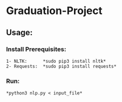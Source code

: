 # Graduation-Project

## Usage:
  ### Install Prerequisites:
    1- NLTK:      *sudo pip3 install nltk*
    2- Requests:  *sudo pip3 install requests*
  
  ### Run:
    *python3 nlp.py < input_file*
